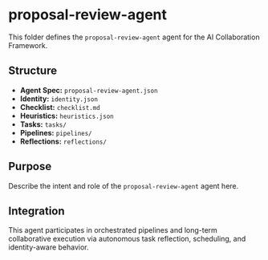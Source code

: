 # proposal-review-agent

This folder defines the `proposal-review-agent` agent for the AI Collaboration Framework.

## Structure

- **Agent Spec:** `proposal-review-agent.json`
- **Identity:** `identity.json`
- **Checklist:** `checklist.md`
- **Heuristics:** `heuristics.json`
- **Tasks:** `tasks/`
- **Pipelines:** `pipelines/`
- **Reflections:** `reflections/`

## Purpose

Describe the intent and role of the `proposal-review-agent` agent here.

## Integration

This agent participates in orchestrated pipelines and long-term collaborative execution via autonomous task reflection, scheduling, and identity-aware behavior.
